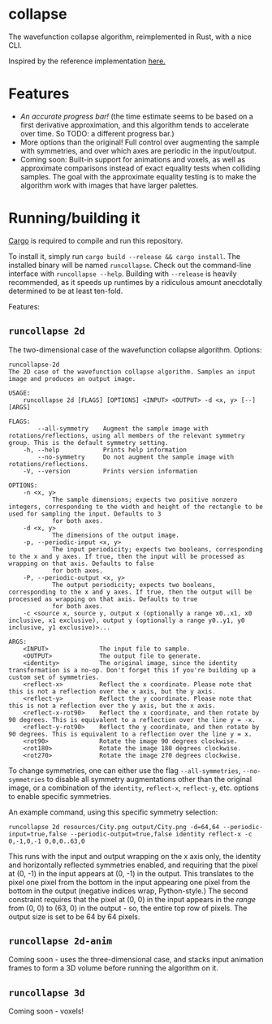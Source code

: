 # collapse

The wavefunction collapse algorithm, reimplemented in Rust, with a nice CLI.

Inspired by the reference implementation [here.](https://github.com/mxgmn/WaveFunctionCollapse)

# Features

- *An accurate progress bar!* (the time estimate seems to be based on a first derivative approximation, and this algorithm tends to accelerate over time. So TODO: a different progress bar.)
- More options than the original! Full control over augmenting the sample with symmetries, and over which axes are periodic in the input/output.
- Coming soon: Built-in support for animations and voxels, as well as approximate comparisons instead of exact equality tests when colliding samples. The goal with the approximate equality testing is to make the algorithm work with images that have larger palettes.

# Running/building it

[Cargo](https://crates.io/) is required to compile and run this repository.

To install it, simply run `cargo build --release && cargo install`. The installed binary will be named `runcollapse`. Check out the command-line interface with `runcollapse --help`. Building with `--release` is heavily recommended, as it speeds up runtimes by a ridiculous amount anecdotally determined to be at least ten-fold.

Features:

## `runcollapse 2d`

The two-dimensional case of the wavefunction collapse algorithm. Options:

```
runcollapse-2d
The 2D case of the wavefunction collapse algorithm. Samples an input image and produces an output image.

USAGE:
    runcollapse 2d [FLAGS] [OPTIONS] <INPUT> <OUTPUT> -d <x, y> [--] [ARGS]

FLAGS:
        --all-symmetry    Augment the sample image with rotations/reflections, using all members of the relevant symmetry group. This is the default symmetry setting.
    -h, --help            Prints help information
        --no-symmetry     Do not augment the sample image with rotations/reflections.
    -V, --version         Prints version information

OPTIONS:
    -n <x, y>
            The sample dimensions; expects two positive nonzero integers, corresponding to the width and height of the rectangle to be used for sampling the input. Defaults to 3
            for both axes.
    -d <x, y>
            The dimensions of the output image.
    -p, --periodic-input <x, y>
            The input periodicity; expects two booleans, corresponding to the x and y axes. If true, then the input will be processed as wrapping on that axis. Defaults to false
            for both axes.
    -P, --periodic-output <x, y>
            The output periodicity; expects two booleans, corresponding to the x and y axes. If true, then the output will be processed as wrapping on that axis. Defaults to true
            for both axes.
    -c <source x, source y, output x (optionally a range x0..x1, x0 inclusive, x1 exclusive), output y (optionally a range y0..y1, y0 inclusive, y1 exclusive)>...        

ARGS:
    <INPUT>              The input file to sample.
    <OUTPUT>             The output file to generate.
    <identity>           The original image, since the identity transformation is a no-op. Don't forget this if you're building up a custom set of symmetries.
    <reflect-x>          Reflect the x coordinate. Please note that this is not a reflection over the x axis, but the y axis.
    <reflect-y>          Reflect the y coordinate. Please note that this is not a reflection over the y axis, but the x axis.
    <reflect-x-rot90>    Reflect the x coordinate, and then rotate by 90 degrees. This is equivalent to a reflection over the line y = -x.
    <reflect-y-rot90>    Reflect the y coordinate, and then rotate by 90 degrees. This is equivalent to a reflection over the line y = x.
    <rot90>              Rotate the image 90 degrees clockwise.
    <rot180>             Rotate the image 180 degrees clockwise.
    <rot270>             Rotate the image 270 degrees clockwise.
```

To change symmetries, one can either use the flag `--all-symmetries`, `--no-symmetries` to disable all symmetry augmentations other than the original image, or a combination of the `identity`, `reflect-x`, `reflect-y`, etc. options to enable specific symmetries.

An example command, using this specific symmetry selection:

```runcollapse 2d resources/City.png output/City.png -d=64,64 --periodic-input=true,false --periodic-output=true,false identity reflect-x -c 0,-1,0,-1 0,0,0..63,0```

This runs with the input and output wrapping on the x axis only, the identity and horizontally reflected symmetries enabled, and requiring that the pixel at (0, -1) in the input appears at (0, -1) in the output. This translates to the pixel one pixel from the bottom in the input appearing one pixel from the bottom in the output (negative indices wrap, Python-style.) The second constraint requires that the pixel at (0, 0) in the input appears in the *range* from (0, 0) to (63, 0) in the output - so, the entire top row of pixels. The output size is set to be 64 by 64 pixels.

## `runcollapse 2d-anim`

Coming soon - uses the three-dimensional case, and stacks input animation frames to form a 3D volume before running the algorithm on it.

## `runcollapse 3d`

Coming soon - voxels!

